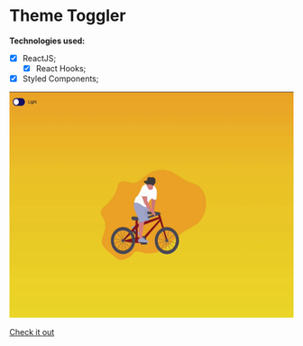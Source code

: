 # Theme Toggler

**Technologies used:**

- [x] ReactJS;
  - [x] React Hooks;
- [x] Styled Components;

<p align="center">
  <img src="./themetoggler.gif" height="400" />
</p>

[Check it out](https://angry-hamilton-e66f2f.netlify.com/)

